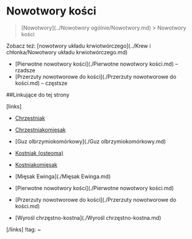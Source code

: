 # Nowotwory kości

> [Nowotwory](../Nowotwory ogólnie/Nowotwory.md) > Nowotwory kości

Zobacz też: [nowotwory układu krwiotwórczego](../Krew i chłonka/Nowotwory układu krwiotwórczego.md)

- [Pierwotne nowotwory kości](./Pierwotne nowotwory kości.md) – rzadsze
- [Przerzuty nowotworowe do kości](./Przerzuty nowotworowe do kości.md) – częstsze



##Linkujące do tej strony

[links]

- [Chrzęstniak](./Chrzęstniak.md)

- [Chrzęstniakomięsak](./Chrzęstniakomięsak.md)

- [Guz olbrzymiokomórkowy](./Guz olbrzymiokomórkowy.md)

- [Kostniak (osteoma)](./Kostniak.md)

- [Kostniakomięsak](./Kostniakomięsak.md)

- [Mięsak Ewinga](./Mięsak Ewinga.md)

- [Pierwotne nowotwory kości](./Pierwotne nowotwory kości.md)

- [Przerzuty nowotworowe do kości](./Przerzuty nowotworowe do kości.md)

- [Wyrośl chrzęstno-kostna](./Wyrośl chrzęstno-kostna.md)


[/links]
!tag:
~

